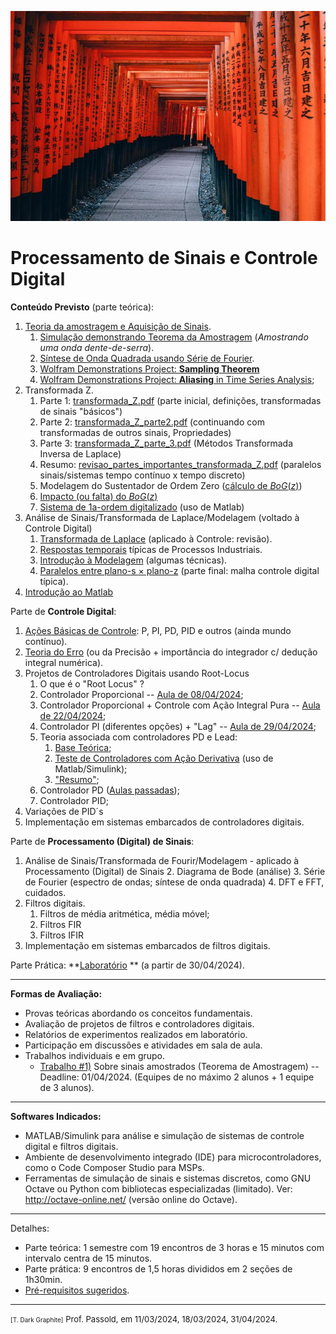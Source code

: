 ![Kioto_2](Kioto_2.jpg)

# Processamento de Sinais e Controle Digital

**Conteúdo Previsto** (parte teórica):

1. [Teoria da amostragem e Aquisição de Sinais](../Controle_3/2_sampling/01_Sistema_Amostrado_no_Tempo.pdf).
   1. [Simulação demonstrando Teorema da Amostragem](https://fpassold.github.io/Controle_3/Teste_Amost/teste_amostragem.html) (*Amostrando uma onda dente-de-serra*).
   2. [Síntese de Onda Quadrada usando Série de Fourier](https://fpassold.github.io/Controle_3/estudo_dirigido/Síntese_Onda_Quadrada.html). 
   3. [Wolfram Demonstrations Project: **Sampling Theorem**](https://demonstrations.wolfram.com/SamplingTheorem/)
   4. [Wolfram Demonstrations Project: **Aliasing** in Time Series Analysis](https://demonstrations.wolfram.com/AliasingInTimeSeriesAnalysis/);
2. Transformada Z.
   1. Parte 1:  [transformada_Z.pdf](../Controle_3/3_transformada/transformada_Z.pdf) (parte inicial, definições, transformadas de sinais "básicos")
   2. Parte 2:  [transformada_Z_parte2.pdf](../Controle_3/3_transformada/transformada_Z_parte2.pdf) (continuando com transformadas de outros sinais, Propriedades)
   3. Parte 3:  [transformada_Z_parte_3.pdf](../Controle_3/3_transformada/transformada_Z_parte_3.pdf) (Métodos Transformada Inversa de Laplace)
   4. Resumo:  [revisao_partes_importantes_transformada_Z.pdf](../Controle_3/3_transformada/revisao_partes_importantes_transformada_Z.pdf) (paralelos sinais/sistemas tempo contínuo x tempo discreto)
   5. Modelagem do Sustentador de Ordem Zero ([cálculo de $BoG(z)$](https://fpassold.github.io/Controle_3/3_transformada/3_BoG_Transformada_Z.pdf))
   6. [Impacto (ou falta) do $BoG(z)$](https://fpassold.github.io/Controle_3/3_5_Modelagem_G_BoG/teste_BoG.html)
   7. [Sistema de 1a-ordem digitalizado](https://fpassold.github.io/Controle_3/exemplo_1_BoG/intro_exemplo_1a_ordem.html) (uso de Matlab)
3. Análise de Sinais/Transformada de Laplace/Modelagem (voltado à Controle Digital)
   1. [Transformada de Laplace](3_transformada_laplace.pdf) (aplicado à Controle: revisão).
   2. [Respostas temporais](4_Respostas_Sistemas.pdf) típicas de Processos Industriais.
   3. [Introdução à Modelagem](5_intro_modelagem.pdf) (algumas técnicas).
   4. [Paralelos entre plano-s $\times$ plano-z](6_respostas_paralelos_s_z.pdf) (parte final: malha controle digital típica).
4. [Introdução ao Matlab](../Matlab/aula_intro_matlab_1.html) 

Parte de **Controle Digital**:

1. [Ações Básicas de Controle](7_acoes_controle.pdf): P, PI, PD, PID e outros (ainda mundo contínuo).
2. [Teoria do Erro](https://fpassold.github.io/Controle_3/4_teoria_erros/resumo_teoria_erro.html) (ou da Precisão + importância do integrador c/ dedução integral numérica).
3. Projetos de Controladores Digitais usando Root-Locus
   1. O que é o "Root Locus" ?
   2. Controlador Proporcional -- [Aula de 08/04/2024](2024_1/aula_080402024.html);
   3. Controlador Proporcional + Controle com Ação Integral Pura -- [Aula de 22/04/2024](2024_1/aula_22042024.html);
   4. Controlador PI (diferentes opções) + "Lag" -- [Aula de 29/04/2024](2024_1/aula_29042024.html);
   5. Teoria associada com controladores PD e Lead:
      1. [Base Teórica](https://fpassold.github.io/Controle_3/Controle_Acao_Derivativa.html);
      2. [Teste de Controladores com Ação Derivativa](https://fpassold.github.io/Controle_3/estudo_caso/Teste_Controladores_Acao_Derivativa.html) (uso de Matlab/Simulink);
      3. ["Resumo"](https://fpassold.github.io/Controle_3/pd_plus_filtro.pdf);
   6. Controlador PD ([Aulas passadas](https://fpassold.github.io/Controle_3/projeto_PD_lead_2020.html));
   7. Controlador PID;
4. Variações de PID´s
5. Implementação em sistemas embarcados de controladores digitais.

Parte de **Processamento (Digital) de Sinais**:

1. Análise de Sinais/Transformada de Fourir/Modelagem - aplicado à Processamento (Digital) de Sinais
   2. Diagrama de Bode (análise)
   3. Série de Fourier (espectro de ondas; síntese de onda quadrada)
   4. DFT e FFT, cuidados.
5. Filtros digitais.
   1. Filtros de média aritmética, média móvel;
   2. Filtros FIR
   3. Filtros IFIR
6. Implementação em sistemas embarcados de filtros digitais.



Parte Prática: **[Laboratório](lab/lab_proces_ecp_2024.html) ** (a partir de 30/04/2024).



---

**Formas de Avaliação:**

- Provas teóricas abordando os conceitos fundamentais.
- Avaliação de projetos de filtros e controladores digitais.
- Relatórios de experimentos realizados em laboratório.
- Participação em discussões e atividades em sala de aula.
- Trabalhos individuais e em grupo.
  - [Trabalho #1)](trabalho_1_2024_1.html) Sobre sinais amostrados (Teorema de Amostragem) -- Deadline: 01/04/2024. (Equipes de no máximo 2 alunos + 1 equipe de 3 alunos).

---

**Softwares Indicados:**

- MATLAB/Simulink para análise e simulação de sistemas de controle digital e filtros digitais.
- Ambiente de desenvolvimento integrado (IDE) para microcontroladores, como o Code Composer Studio para MSPs.
- Ferramentas de simulação de sinais e sistemas discretos, como GNU Octave ou Python com bibliotecas especializadas (limitado). Ver: http://octave-online.net/ (versão online do Octave).

---

Detalhes:

* Parte teórica: 1 semestre com 19 encontros de 3 horas e 15 minutos com intervalo centra de 15 minutos.
* Parte prática: 9 encontros de 1,5 horas divididos em 2 seções de 1h30min.
* [Pré-requisitos sugeridos](pre_requisitos.html).

---

<font size="1">[T. Dark Graphite]</font>
<font size="2">Prof. Passold, em 11/03/2024, 18/03/2024, 31/04/2024.</font>

